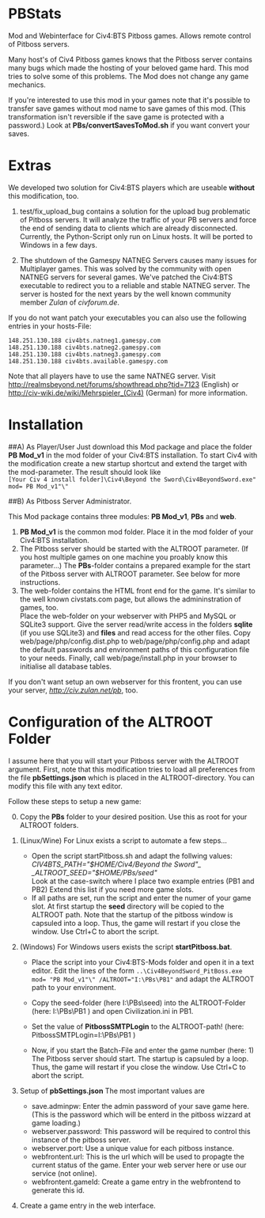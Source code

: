 PBStats
=======

Mod and Webinterface for Civ4:BTS Pitboss games. Allows remote control of Pitboss servers. 

Many host's of Civ4 Pitboss games knows that the Pitboss server contains many bugs 
which made the hosting of your beloved game hard. This mod tries to solve some of this 
problems. The Mod does not change any game mechanics. 

If you're interested to use this mod in your games note that it's possible to transfer 
save games without mod name to save games of this mod. (This transformation isn't reversible 
if the save game is protected with a password.) 
Look at **PBs/convertSavesToMod.sh** if you want convert your saves.


Extras
=======

We developed two solution for Civ4:BTS players which are useable **without** this modification, too. 

1. test/fix_upload_bug contains a solution for the upload bug problematic of Pitboss servers. It will 
analyze the traffic of your PB servers and force the end of sending data to clients 
which are already disconnected.
Currently, the Python-Script only run on Linux hosts. It will be ported to Windows in a few days.

2. The shutdown of the Gamespy NATNEG Servers causes many issues for Multiplayer games. This was solved 
by the community with open NATNEG servers for several games. We've patched the Civ4:BTS executable to 
redirect you to a reliable and stable NATNEG server. The server is hosted for the next years by the well known community member *Zulan* of *civforum.de*.

If you do not want patch your executables you can also use the following entries in your hosts-File:
```
148.251.130.188 civ4bts.natneg1.gamespy.com
148.251.130.188 civ4bts.natneg2.gamespy.com
148.251.130.188 civ4bts.natneg3.gamespy.com
148.251.130.188 civ4bts.available.gamespy.com
```

Note that all players have to use the same NATNEG server. 
Visit http://realmsbeyond.net/forums/showthread.php?tid=7123 (English) or  
http://civ-wiki.de/wiki/Mehrspieler_(Civ4) (German)  for more information.


Installation
=======

##A) As Player/User 
Just download this Mod package and place the folder **PB Mod_v1** in the mod folder of your Civ4:BTS installation. 
To start Civ4 with the modification create a new startup shortcut and extend the target with the mod-parameter. The result should look like  
`[Your Civ 4 install folder]\Civ4\Beyond the Sword\Civ4BeyondSword.exe" mod= PB Mod_v1"\"`

##B) As Pitboss Server Administrator. 

This Mod package contains three modules: **PB Mod\_v1**, **PBs** and **web**. 

1. **PB Mod\_v1** is the common mod folder. Place it in the mod folder of your Civ4:BTS installation. 
2. The Pitboss server should be started with the ALTROOT parameter. (If you host multiple games 
on one machine you proably know this parameter...) 
The **PBs**-folder contains a prepared example for the start of the Pitboss server 
with ALTROOT parameter. See below for more instructions. 
3. The web-folder contains the HTML front end for the game. 
It's similar to the well known civstats.com page, 
but allows the admininstration of games, too.  
Place the web-folder on your webserver with PHP5 and MySQL or SQLite3 support. Give the server read/write access in the folders **sqlite** (if you use SQLite3) and **files** 
and read access for the other files. 
Copy web/page/php/config.dist.php to web/page/php/config.php and adapt the default passwords and environment paths of this configuration file to your needs. 
Finally, call web/page/install.php in your browser to initialise all database tables. 

If you don't want setup an own webserver for this frontent, you can use your server, *http://civ.zulan.net/pb*, too. 


Configuration of the ALTROOT Folder
=======

I assume here that you will start your Pitboss server with the ALTROOT argument. 
First, note that this modification tries to load all preferences from 
the file **pbSettings.json** which is placed in the ALTROOT-directory. You can modify 
this file with any text editor. 

Follow these steps to setup a new game: 

0. Copy the **PBs** folder to your desired position. 
Use this as root for your ALTROOT folders. 

1. (Linux/Wine) 
For Linux exists a script to automate a few steps… 
   * Open the script startPitboss.sh and adapt the follwing values: 
_CIV4BTS_PATH="$HOME/Civ4/Beyond the Sword"_ 
_ALTROOT_SEED="$HOME/PBs/seed"_  
Look at the case-switch where I place two example entries (PB1 and PB2) 
Extend this list if you need more game slots. 
    * If all paths are set, run the script and enter the numer of your game 
slot. At first startup the **seed** directory will be copied to the ALTROOT path. 
Note that the startup of the pitboss window is capsuled into a loop. Thus, 
the game will  restart if you close the window. Use Ctrl+C to abort the script. 

1. (Windows)
For Windows users exists the script **startPitboss.bat**. 
    * Place the script into your Civ4:BTS-Mods folder and open it 
in a text editor.  Edit the lines of the form 
`..\Civ4BeyondSword_PitBoss.exe mod= "PB Mod_v1"\" /ALTROOT="I:\PBs\PB1"`
and adapt the ALTROOT path to your environment. 

    * Copy the seed-folder (here I:\PBs\seed) 
    into the ALTROOT-Folder (here: I:\PBs\PB1 ) and open 
    Civilization.ini in PB1. 
    * Set the value of **PitbossSMTPLogin** to the ALTROOT-path! 
(here: PitbossSMTPLogin=I:\PBs\PB1 ) 
    * Now, if you start the Batch-File and enter the game number (here: 1) 
The Pitboss server should start. The startup is capsuled by a loop. 
Thus, the game will restart if you close the window. Use Ctrl+C to 
abort the script. 

2. Setup of **pbSettings.json** 
The most important values are 
    * save.adminpw: Enter the admin password of your save game here. (This is the password which 
 will be enterd in the pitboss wizzard at game loading.) 
    * webserver.password: This password will be required to control this instance of the pitboss server. 
    * webserver.port: Use a unique value for each pitboss instance. 
    * webfrontent.url: This is the url which will be used to propagte the current status of the game.  Enter your web server here or use our service (not online).
    * webfrontent.gameId: Create a game entry in the webfrontend to generate this id. 

3. Create a game entry in the web interface. 

